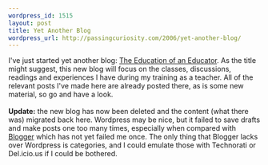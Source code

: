 ```yaml
--- 
wordpress_id: 1515
layout: post
title: Yet Another Blog
wordpress_url: http://passingcuriosity.com/2006/yet-another-blog/
---
```

I've just started yet another blog: <a href="http://thsutton.wordpress.com/">The Education of an Educator</a>. As the title might suggest, this new blog will focus on the classes, discussions, readings and experiences I have during my training as a teacher. All of the relevant posts I've made here are already posted there, as is some new material, so go and have a look.<br /><br /><strong>Update:</strong> the new blog has now been deleted and the content (what there was) migrated back here. Wordpress may be nice, but it failed to save drafts and make posts one too many times, especially when compared with <a href="http://www.blogger.com/">Blogger</a> which has not yet failed me once. The only thing that Blogger lacks over Wordpress is categories, and I could emulate those with Technorati or Del.icio.us if I could be bothered.
